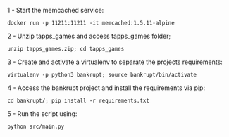 1 - Start the memcached service:

	docker run -p 11211:11211 -it memcached:1.5.11-alpine

2 - Unzip tapps_games and access tapps_games folder;

	unzip tapps_games.zip; cd tapps_games

3 - Create and activate a virtualenv to separate the projects requirements:

	virtualenv -p python3 bankrupt; source bankrupt/bin/activate

4 - Access the bankrupt project and install the requirements via pip:

	cd bankrupt/; pip install -r requirements.txt

5 - Run the script using:

	python src/main.py
